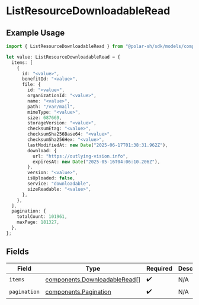# ListResourceDownloadableRead

## Example Usage

```typescript
import { ListResourceDownloadableRead } from "@polar-sh/sdk/models/components/listresourcedownloadableread.js";

let value: ListResourceDownloadableRead = {
  items: [
    {
      id: "<value>",
      benefitId: "<value>",
      file: {
        id: "<value>",
        organizationId: "<value>",
        name: "<value>",
        path: "/var/mail",
        mimeType: "<value>",
        size: 687669,
        storageVersion: "<value>",
        checksumEtag: "<value>",
        checksumSha256Base64: "<value>",
        checksumSha256Hex: "<value>",
        lastModifiedAt: new Date("2025-06-17T01:38:31.962Z"),
        download: {
          url: "https://outlying-vision.info",
          expiresAt: new Date("2025-05-16T04:06:10.206Z"),
        },
        version: "<value>",
        isUploaded: false,
        service: "downloadable",
        sizeReadable: "<value>",
      },
    },
  ],
  pagination: {
    totalCount: 101961,
    maxPage: 181327,
  },
};
```

## Fields

| Field                                                                        | Type                                                                         | Required                                                                     | Description                                                                  |
| ---------------------------------------------------------------------------- | ---------------------------------------------------------------------------- | ---------------------------------------------------------------------------- | ---------------------------------------------------------------------------- |
| `items`                                                                      | [components.DownloadableRead](../../models/components/downloadableread.md)[] | :heavy_check_mark:                                                           | N/A                                                                          |
| `pagination`                                                                 | [components.Pagination](../../models/components/pagination.md)               | :heavy_check_mark:                                                           | N/A                                                                          |